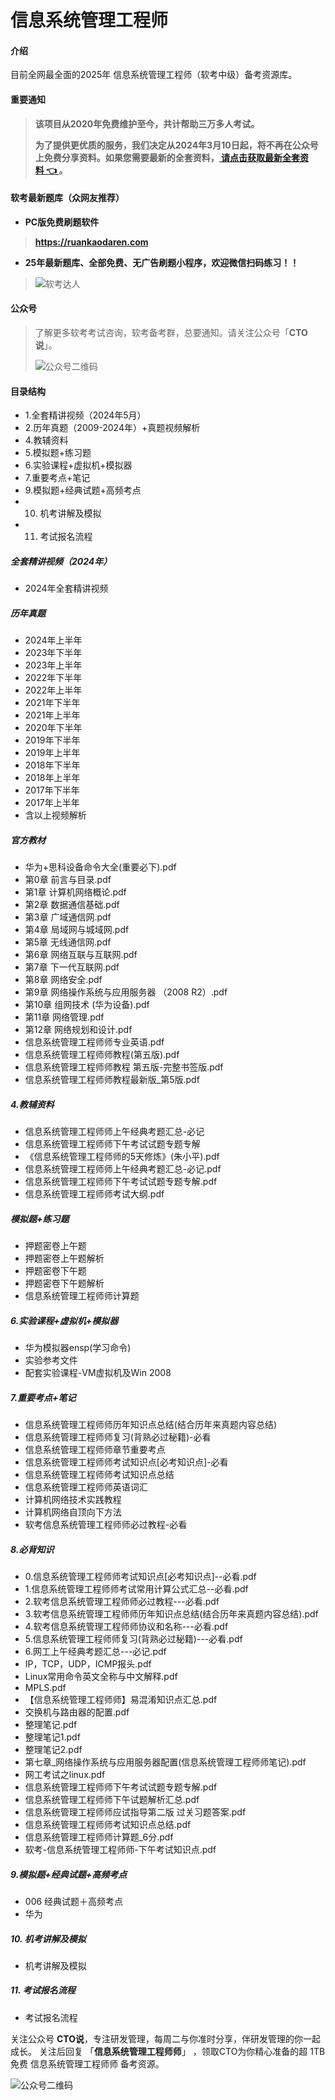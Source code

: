 # 信息系统管理工程师

#### 介绍
目前全网最全面的2025年 信息系统管理工程师（软考中级）备考资源库。


#### 重要通知
>   **该项目从2020年免费维护至今，共计帮助三万多人考试。**
> 
>   **为了提供更优质的服务，我们决定从2024年3月10日起，将不再在公众号上免费分享资料。如果您需要最新的全套资料，[ 请点击获取最新全套资料 👈  ](https://91ke.cn/)。**  


#### 软考最新题库（众网友推荐）

 - **PC版免费刷题软件**
>
> **https://ruankaodaren.com**


 - **25年最新题库、全部免费、无广告刷题小程序，欢迎微信扫码练习！！**
>
>![软考达人](https://chaidingoss.oss-cn-hangzhou.aliyuncs.com/ruankao/share/%E4%BF%A1%E6%81%AF%E7%B3%BB%E7%BB%9F%E9%A1%B9%E7%9B%AE%E7%AE%A1%E7%90%86%E5%B8%88-github.png?x-oss-process=image/resize,w_258,h_258,limit_0)

#### 公众号
> 了解更多软考考试咨询，软考备考群，总要通知。请关注公众号「**CTO说**」。
>
> ![公众号二维码](https://chaidingoss.oss-cn-hangzhou.aliyuncs.com/qrcode.jpg)

#### 目录结构
 - 1.全套精讲视频（2024年5月）
 - 2.历年真题（2009-2024年）+真题视频解析
 - 4.教辅资料
 - 5.模拟题+练习题
 - 6.实验课程+虚拟机+模拟器
 - 7.重要考点+笔记
 - 9.模拟题+经典试题+高频考点
 - 10. 机考讲解及模拟
 - 11. 考试报名流程

##### 全套精讲视频（2024年）
 - 2024年全套精讲视频

##### 历年真题
 - 2024年上半年
 - 2023年下半年
 - 2023年上半年
 - 2022年下半年
 - 2022年上半年
 - 2021年下半年
 - 2021年上半年
 - 2020年下半年
 - 2019年下半年
 - 2019年上半年
 - 2018年下半年
 - 2018年上半年
 - 2017年下半年
 - 2017年上半年
 - 含以上视频解析
   
##### 官方教材
 - 华为+思科设备命令大全(重要必下).pdf
 - 第0章 前言与目录.pdf
 - 第1章 计算机网络概论.pdf
 - 第2章 数据通信基础.pdf
 - 第3章 广域通信网.pdf
 - 第4章 局域网与城域网.pdf
 - 第5章 无线通信网.pdf
 - 第6章 网络互联与互联网.pdf
 - 第7章 下一代互联网.pdf
 - 第8章 网络安全.pdf
 - 第9章 网络操作系统与应用服务器 （2008 R2）.pdf
 - 第10章 组网技术 (华为设备).pdf
 - 第11章 网络管理.pdf
 - 第12章 网络规划和设计.pdf
 - 信息系统管理工程师师专业英语.pdf
 - 信息系统管理工程师师教程(第五版).pdf
 - 信息系统管理工程师师教程 第五版-完整书签版.pdf
 - 信息系统管理工程师师教程最新版_第5版.pdf

##### 4.教辅资料
 - 信息系统管理工程师师上午经典考题汇总-必记
 - 信息系统管理工程师师下午考试试题专题专解
 - 《信息系统管理工程师师的5天修炼》(朱小平).pdf
 - 信息系统管理工程师师上午经典考题汇总-必记.pdf
 - 信息系统管理工程师师下午考试试题专题专解.pdf
 - 信息系统管理工程师师考试大纲.pdf
 
##### 模拟题+练习题
 - 押题密卷上午题
 - 押题密卷上午题解析
 - 押题密卷下午题
 - 押题密卷下午题解析
 - 信息系统管理工程师师计算题
 
##### 6.实验课程+虚拟机+模拟器
 - 华为模拟器ensp(学习命令)
 - 实验参考文件
 - 配套实验课程-VM虚拟机及Win 2008
 
##### 7.重要考点+笔记
 - 信息系统管理工程师师历年知识点总结(结合历年来真题内容总结)
 - 信息系统管理工程师师复习(背熟必过秘籍)-必看
 - 信息系统管理工程师师章节重要考点
 - 信息系统管理工程师师考试知识点[必考知识点]-必看
 - 信息系统管理工程师师考试知识点总结
 - 信息系统管理工程师师英语词汇
 - 计算机网络技术实践教程
 - 计算机网络自顶向下方法
 - 软考信息系统管理工程师师必过教程-必看
 
##### 8.必背知识
 - 0.信息系统管理工程师师考试知识点[必考知识点]--必看.pdf
 - 1.信息系统管理工程师师考试常用计算公式汇总--必看.pdf
 - 2.软考信息系统管理工程师师必过教程---必看.pdf
 - 3.软考信息系统管理工程师师历年知识点总结(结合历年来真题内容总结).pdf
 - 4.软考信息系统管理工程师师协议和名称---必看.pdf
 - 5.信息系统管理工程师师复习(背熟必过秘籍)---必看.pdf
 - 6.网工上午经典考题汇总---必记.pdf
 - IP，TCP，UDP，ICMP报头.pdf
 - Linux常用命令英文全称与中文解释.pdf
 - MPLS.pdf
 - 【信息系统管理工程师师】易混淆知识点汇总.pdf
 - 交换机与路由器的配置.pdf
 - 整理笔记.pdf
 - 整理笔记1.pdf
 - 整理笔记2.pdf
 - 第七章_网络操作系统与应用服务器配置(信息系统管理工程师师笔记).pdf
 - 网工考试之linux.pdf
 - 信息系统管理工程师师下午考试试题专题专解.pdf
 - 信息系统管理工程师师下午试题解析汇总.pdf
 - 信息系统管理工程师师应试指导第二版 过关习题答案.pdf
 - 信息系统管理工程师师考试知识点总结.pdf
 - 信息系统管理工程师师计算题_6分.pdf
 - 软考-信息系统管理工程师师-下午考试知识点.pdf
 
##### 9.模拟题+经典试题+高频考点
 - 006 经典试题＋高频考点
 -  华为
 
##### 10. 机考讲解及模拟
 - 机考讲解及模拟
 
##### 11. 考试报名流程
 - 考试报名流程
 
关注公众号 **CTO说**，专注研发管理，每周二与你准时分享，伴研发管理的你一起成长。
关注后回复 「**信息系统管理工程师师**」 ，领取CTO为你精心准备的超 1TB 免费 信息系统管理工程师师 备考资源。


![公众号二维码](https://chaidingoss.oss-cn-hangzhou.aliyuncs.com/qrcode.jpg)
